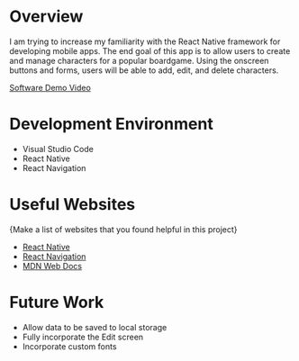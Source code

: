 # Overview

I am trying to increase my familiarity with the React Native framework for developing mobile apps. The end goal of this app is to allow users to create and manage characters for a popular boardgame.
Using the onscreen buttons and forms, users will be able to add, edit, and delete characters.

[Software Demo Video](http://youtube.link.goes.here)

# Development Environment

* Visual Studio Code
* React Native
* React Navigation

# Useful Websites

{Make a list of websites that you found helpful in this project}
* [React Native](https://reactnative.dev/)
* [React Navigation](https://reactnavigation.org/)
* [MDN Web Docs](https://developer.mozilla.org/en-US/docs/Web/JavaScript)


# Future Work

* Allow data to be saved to local storage
* Fully incorporate the Edit screen
* Incorporate custom fonts
